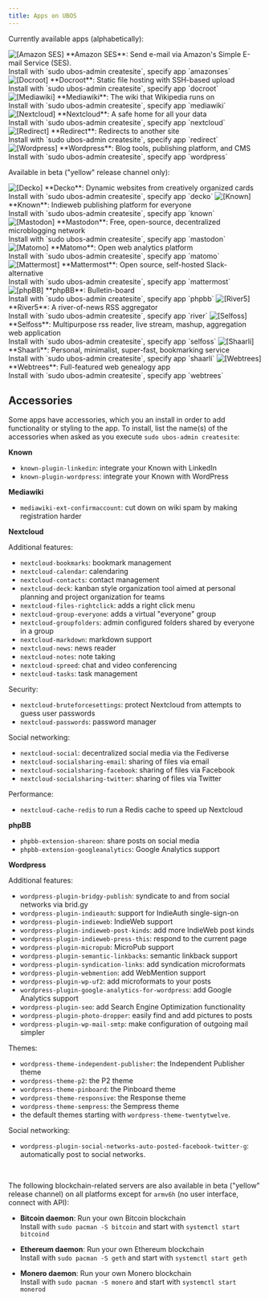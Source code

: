 ```yaml
---
title: Apps on UBOS
---
```


Currently available apps (alphabetically):

<img src="/images/amazonses-72x72.png" alt="[Amazon SES]" class="apps-icon">
**Amazon SES**: Send e-mail via Amazon's Simple E-mail Service (SES).<br>
Install with `sudo ubos-admin createsite`, specify app `amazonses`<br>

<img src="/images/docroot-72x72.png" alt="[Docroot]" class="apps-icon">
**Docroot**: Static file hosting with SSH-based upload<br>
Install with `sudo ubos-admin createsite`, specify app `docroot`<br>

<img src="/images/mediawiki-72x72.png" alt="[Mediawiki]" class="apps-icon">
**Mediawiki**: The wiki that Wikipedia runs on<br>
Install with `sudo ubos-admin createsite`, specify app `mediawiki`

<img src="/images/nextcloud-72x72.png" alt="[Nextcloud]" class="apps-icon">
**Nextcloud**: A safe home for all your data<br>
Install with `sudo ubos-admin createsite`, specify app `nextcloud`

<img src="/images/redirect-72x72.png" alt="[Redirect]" class="apps-icon">
**Redirect**: Redirects to another site<br>
Install with `sudo ubos-admin createsite`, specify app `redirect`

<img src="/images/wordpress-72x72.png" alt="[Wordpress]" class="apps-icon">
**Wordpress**: Blog tools, publishing platform, and CMS<br>
Install with `sudo ubos-admin createsite`, specify app `wordpress`

<br>

Available in beta ("yellow" release channel only):

<img src="/images/decko-72x72.png" alt="[Decko]" class="apps-icon">
**Decko**: Dynamic websites from creatively organized cards<br>
Install with `sudo ubos-admin createsite`, specify app `decko`

<img src="/images/known-72x72.png" alt="[Known]" class="apps-icon">
**Known**: Indieweb publishing platform for everyone<br>
Install with `sudo ubos-admin createsite`, specify app `known`

<img src="/images/mastodon-72x72.png" alt="[Mastodon]" class="apps-icon">
**Mastodon**: Free, open-source, decentralized microblogging network<br>
Install with `sudo ubos-admin createsite`, specify app `mastodon`

<img src="/images/matomo-72x72.png" alt="[Matomo]" class="apps-icon">
**Matomo**: Open web analytics platform<br>
Install with `sudo ubos-admin createsite`, specify app `matomo`

<img src="/images/mattermost-72x72.png" alt="[Mattermost]" class="apps-icon">
**Mattermost**: Open source, self-hosted Slack-alternative<br>
Install with `sudo ubos-admin createsite`, specify app `mattermost`

<img src="/images/phpbb-72x72.png" alt="[phpBB]" class="apps-icon">
**phpBB**: Bulletin-board<br>
Install with `sudo ubos-admin createsite`, specify app `phpbb`

<img src="/images/river-72x72.png" alt="[River5]" class="apps-icon">
**River5**: A river-of-news RSS aggregator<br>
Install with `sudo ubos-admin createsite`, specify app `river`

<img src="/images/selfoss-72x72.png" alt="[Selfoss]" class="apps-icon">
**Selfoss**: Multipurpose rss reader, live stream, mashup, aggregation web application<br>
Install with `sudo ubos-admin createsite`, specify app `selfoss`

<img src="/images/shaarli-72x72.png" alt="[Shaarli]" class="apps-icon">
**Shaarli**: Personal, minimalist, super-fast, bookmarking service<br>
Install with `sudo ubos-admin createsite`, specify app `shaarli`

<img src="/images/webtrees-72x72.png" alt="[Webtrees]" class="apps-icon">
**Webtrees**: Full-featured web genealogy app<br>
Install with `sudo ubos-admin createsite`, specify app `webtrees`

## Accessories

Some apps have accessories, which you an install in order to add functionality or styling
to the app. To install, list the name(s) of the accessories when asked as you execute
`sudo ubos-admin createsite`:

**Known**

   * `known-plugin-linkedin`: integrate your Known with LinkedIn
   * `known-plugin-wordpress`: integrate your Known with WordPress

**Mediawiki**

   * `mediawiki-ext-confirmaccount`: cut down on wiki spam by making registration harder

**Nextcloud**

   Additional features:

   * `nextcloud-bookmarks`: bookmark management
   * `nextcloud-calendar`: calendaring
   * `nextcloud-contacts`: contact management
   * `nextcloud-deck`: kanban style organization tool aimed at personal planning and
     project organization for teams
   * `nextcloud-files-rightclick`: adds a right click menu
   * `nextcloud-group-everyone`: adds a virtual "everyone" group
   * `nextcloud-groupfolders`: admin configured folders shared by everyone in a group
   * `nextcloud-markdown`: markdown support
   * `nextcloud-news`: news reader
   * `nextcloud-notes`: note taking
   * `nextcloud-spreed`: chat and video conferencing
   * `nextcloud-tasks`: task management

   Security:

   * `nextcloud-bruteforcesettings`: protect Nextcloud from attempts to guess user
     passwords
   * ``nextcloud-passwords``: password manager

   Social networking:

   * `nextcloud-social`: decentralized social media via the Fediverse
   * `nextcloud-socialsharing-email`: sharing of files via email
   * `nextcloud-socialsharing-facebook`: sharing of files via Facebook
   * `nextcloud-socialsharing-twitter`: sharing of files via Twitter

   Performance:

   * `nextcloud-cache-redis` to run a Redis cache to speed up Nextcloud

**phpBB**

   * `phpbb-extension-shareon`: share posts on social media
   * `phpbb-extension-googleanalytics`: Google Analytics support

**Wordpress**

   Additional features:

   * `wordpress-plugin-bridgy-publish`: syndicate to and from social networks via brid.gy
   * `wordpress-plugin-indieauth`: support for IndieAuth single-sign-on
   * `wordpress-plugin-indieweb`: IndieWeb support
   * `wordpress-plugin-indieweb-post-kinds`: add more IndieWeb post kinds
   * `wordpress-plugin-indieweb-press-this`: respond to the current page
   * `wordpress-plugin-micropub`: MicroPub support
   * `wordpress-plugin-semantic-linkbacks`: semantic linkback support
   * `wordpress-plugin-syndication-links`: add syndication microformats
   * `wordpress-plugin-webmention`: add WebMention support
   * `wordpress-plugin-wp-uf2`: add microformats to your posts
   * `wordpress-plugin-google-analytics-for-wordpress`: add Google Analytics support
   * `wordpress-plugin-seo`: add Search Engine Optimization functionality
   * `wordpress-plugin-photo-dropper`: easily find and add pictures to posts
   * `wordpress-plugin-wp-mail-smtp`: make configuration of outgoing mail simpler

   Themes:

   * `wordpress-theme-independent-publisher`: the Independent Publisher theme
   * `wordpress-theme-p2`: the P2 theme
   * `wordpress-theme-pinboard`: the Pinboard theme
   * `wordpress-theme-responsive`: the Response theme
   * `wordpress-theme-sempress`: the Sempress theme
   * the default themes starting with `wordpress-theme-twentytwelve`.

   Social networking:

   * `wordpress-plugin-social-networks-auto-posted-facebook-twitter-g`: automatically
     post to social networks.

<br>

The following blockchain-related servers are also available in beta ("yellow" release
channel) on all platforms except for ``armv6h`` (no user interface, connect with API):

* **Bitcoin daemon**: Run your own Bitcoin blockchain<br>
  Install with `sudo pacman -S bitcoin` and start with `systemctl start bitcoind`

* **Ethereum daemon**: Run your own Ethereum blockchain<br>
  Install with `sudo pacman -S geth` and start with `systemctl start geth`

* **Monero daemon**: Run your own Monero blockchain<br>
  Install with `sudo pacman -S monero` and start with `systemctl start monerod`
